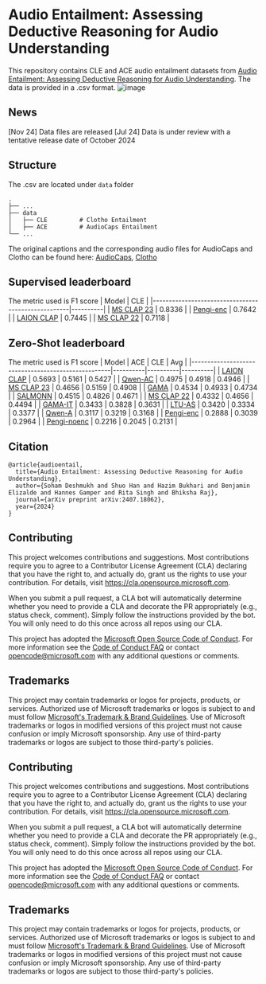 # Audio Entailment: Assessing Deductive Reasoning for Audio Understanding
This repository contains CLE and ACE audio entailment datasets from [Audio Entailment: Assessing Deductive Reasoning for Audio Understanding](https://arxiv.org/abs/2407.18062). The data is provided in a .csv format. 
![image](https://github.com/user-attachments/assets/e24991c6-4db1-49e8-8bf6-5248fbbc7780)

## News
[Nov 24] Data files are released
[Jul 24] Data is under review with a tentative release date of October 2024

## Structure
The .csv are located under `data` folder

    .
    ├── ...
    ├── data              
    │   ├── CLE         # Clotho Entailment
    │   ├── ACE         # AudioCaps Entailment
    └── ...

The original captions and the corresponding audio files for AudioCaps and Clotho can be found here: [AudioCaps](https://github.com/cdjkim/audiocaps), [Clotho](https://zenodo.org/record/4783391)

## Supervised leaderboard
The metric used is F1 score
|                        Model                       |    CLE   | 
|----------------------------------------------------|----------|
| [MS CLAP 23](https://github.com/microsoft/CLAP)    |  0.8336  | 
| [Pengi-enc](https://github.com/microsoft/Pengi)    |  0.7642  | 
| [LAION CLAP](https://github.com/LAION-AI/CLAP)     |  0.7445  | 
| [MS CLAP 22](https://github.com/microsoft/CLAP)    |  0.7118  | 

## Zero-Shot leaderboard
The metric used is F1 score
|                        Model                       |    ACE   |    CLE   |    Avg   |
|----------------------------------------------------|----------|----------|----------|
| [LAION CLAP](https://github.com/LAION-AI/CLAP)     |  0.5693  |  0.5161  |  0.5427  |
| [Qwen-AC](https://github.com/QwenLM/Qwen-Audio)    |  0.4975  |  0.4918  |  0.4946  |
| [MS CLAP 23](https://github.com/microsoft/CLAP)    |  0.4656  |  0.5159  |  0.4908  |
| [GAMA](https://github.com/Sreyan88/GAMA)           |  0.4534  |  0.4933  |  0.4734  |
| [SALMONN](https://github.com/bytedance/SALMONN)    |  0.4515  |  0.4826  |  0.4671  |
| [MS CLAP 22](https://github.com/microsoft/CLAP)    |  0.4332  |  0.4656  |  0.4494  |
| [GAMA-IT](https://github.com/Sreyan88/GAMA)        |  0.3433  |  0.3828  |  0.3631  |
| [LTU-AS](https://github.com/YuanGongND/ltu)        |  0.3420  |  0.3334  |  0.3377  |
| [Qwen-A](https://github.com/QwenLM/Qwen-Audio)     |  0.3117  |  0.3219  |  0.3168  |
| [Pengi-enc](https://github.com/microsoft/Pengi)    |  0.2888  |  0.3039  |  0.2964  |
| [Pengi-noenc](https://github.com/microsoft/Pengi)  |  0.2216  |  0.2045  |  0.2131  |

## Citation
```
@article{audioentail,
  title={Audio Entailment: Assessing Deductive Reasoning for Audio Understanding},
  author={Soham Deshmukh and Shuo Han and Hazim Bukhari and Benjamin Elizalde and Hannes Gamper and Rita Singh and Bhiksha Raj},
  journal={arXiv preprint arXiv:2407.18062},
  year={2024}
}
```

## Contributing

This project welcomes contributions and suggestions.  Most contributions require you to agree to a
Contributor License Agreement (CLA) declaring that you have the right to, and actually do, grant us
the rights to use your contribution. For details, visit https://cla.opensource.microsoft.com.

When you submit a pull request, a CLA bot will automatically determine whether you need to provide
a CLA and decorate the PR appropriately (e.g., status check, comment). Simply follow the instructions
provided by the bot. You will only need to do this once across all repos using our CLA.

This project has adopted the [Microsoft Open Source Code of Conduct](https://opensource.microsoft.com/codeofconduct/).
For more information see the [Code of Conduct FAQ](https://opensource.microsoft.com/codeofconduct/faq/) or
contact [opencode@microsoft.com](mailto:opencode@microsoft.com) with any additional questions or comments.

## Trademarks

This project may contain trademarks or logos for projects, products, or services. Authorized use of Microsoft 
trademarks or logos is subject to and must follow 
[Microsoft's Trademark & Brand Guidelines](https://www.microsoft.com/en-us/legal/intellectualproperty/trademarks/usage/general).
Use of Microsoft trademarks or logos in modified versions of this project must not cause confusion or imply Microsoft sponsorship.
Any use of third-party trademarks or logos are subject to those third-party's policies.


## Contributing

This project welcomes contributions and suggestions.  Most contributions require you to agree to a
Contributor License Agreement (CLA) declaring that you have the right to, and actually do, grant us
the rights to use your contribution. For details, visit https://cla.opensource.microsoft.com.

When you submit a pull request, a CLA bot will automatically determine whether you need to provide
a CLA and decorate the PR appropriately (e.g., status check, comment). Simply follow the instructions
provided by the bot. You will only need to do this once across all repos using our CLA.

This project has adopted the [Microsoft Open Source Code of Conduct](https://opensource.microsoft.com/codeofconduct/).
For more information see the [Code of Conduct FAQ](https://opensource.microsoft.com/codeofconduct/faq/) or
contact [opencode@microsoft.com](mailto:opencode@microsoft.com) with any additional questions or comments.

## Trademarks

This project may contain trademarks or logos for projects, products, or services. Authorized use of Microsoft 
trademarks or logos is subject to and must follow 
[Microsoft's Trademark & Brand Guidelines](https://www.microsoft.com/en-us/legal/intellectualproperty/trademarks/usage/general).
Use of Microsoft trademarks or logos in modified versions of this project must not cause confusion or imply Microsoft sponsorship.
Any use of third-party trademarks or logos are subject to those third-party's policies.
